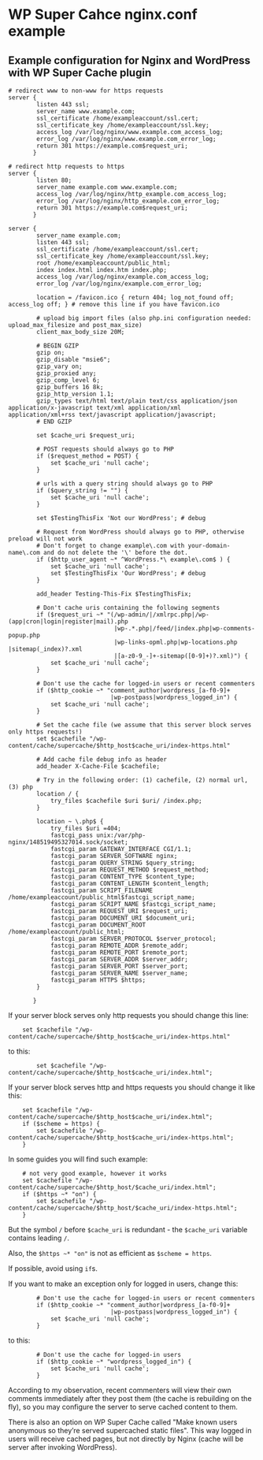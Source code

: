# WP Super Cahce nginx.conf example

## Example configuration for Nginx and WordPress with WP Super Cache plugin

```
# redirect www to non-www for https requests
server {
        listen 443 ssl;
        server_name www.example.com;
        ssl_certificate /home/exampleaccount/ssl.cert;
        ssl_certificate_key /home/exampleaccount/ssl.key;
        access_log /var/log/nginx/www.example.com_access_log;
        error_log /var/log/nginx/www.example.com_error_log;
        return 301 https://example.com$request_uri;
       }

# redirect http requests to https
server {
        listen 80;
        server_name example.com www.example.com;
        access_log /var/log/nginx/http_example.com_access_log;
        error_log /var/log/nginx/http_example.com_error_log;
        return 301 https://example.com$request_uri;
       }

server {
        server_name example.com;
        listen 443 ssl;
        ssl_certificate /home/exampleaccount/ssl.cert;
        ssl_certificate_key /home/exampleaccount/ssl.key;
        root /home/exampleaccount/public_html;
        index index.html index.htm index.php;
        access_log /var/log/nginx/example.com_access_log;
        error_log /var/log/nginx/example.com_error_log;

        location = /favicon.ico { return 404; log_not_found off; access_log off; } # remove this line if you have favicon.ico

        # upload big import files (also php.ini configuration needed: upload_max_filesize and post_max_size)
        client_max_body_size 20M;

        # BEGIN GZIP
        gzip on;
        gzip_disable "msie6";
        gzip_vary on;
        gzip_proxied any;
        gzip_comp_level 6;
        gzip_buffers 16 8k;
        gzip_http_version 1.1;
        gzip_types text/html text/plain text/css application/json application/x-javascript text/xml application/xml 		application/xml+rss text/javascript application/javascript;
        # END GZIP

        set $cache_uri $request_uri;

        # POST requests should always go to PHP
        if ($request_method = POST) {
            set $cache_uri 'null cache';
        }

        # urls with a query string should always go to PHP
        if ($query_string != "") {
            set $cache_uri 'null cache';
        }

        set $TestingThisFix 'Not our WordPress'; # debug

        # Request from WordPress should always go to PHP, otherwise preload will not work
        # Don't forget to change example\.com with your-domain-name\.com and do not delete the '\' before the dot.
        if ($http_user_agent ~* ^WordPress.*\ example\.com$ ) {
            set $cache_uri 'null cache';
            set $TestingThisFix 'Our WordPress'; # debug
        }

        add_header Testing-This-Fix $TestingThisFix;

        # Don't cache uris containing the following segments
        if ($request_uri ~* "(/wp-admin/|/xmlrpc.php|/wp-(app|cron|login|register|mail).php
                              |wp-.*.php|/feed/|index.php|wp-comments-popup.php
                              |wp-links-opml.php|wp-locations.php |sitemap(_index)?.xml
                              |[a-z0-9_-]+-sitemap([0-9]+)?.xml)") {
            set $cache_uri 'null cache';
        }

        # Don't use the cache for logged-in users or recent commenters
        if ($http_cookie ~* "comment_author|wordpress_[a-f0-9]+
                             |wp-postpass|wordpress_logged_in") {
            set $cache_uri 'null cache';
        }

        # Set the cache file (we assume that this server block serves only https requests!)
        set $cachefile "/wp-content/cache/supercache/$http_host$cache_uri/index-https.html"

        # Add cache file debug info as header
        add_header X-Cache-File $cachefile;

        # Try in the following order: (1) cachefile, (2) normal url, (3) php
        location / {
            try_files $cachefile $uri $uri/ /index.php;
        }

        location ~ \.php$ {
            try_files $uri =404;
            fastcgi_pass unix:/var/php-nginx/148519495327014.sock/socket;
            fastcgi_param GATEWAY_INTERFACE CGI/1.1;
            fastcgi_param SERVER_SOFTWARE nginx;
            fastcgi_param QUERY_STRING $query_string;
            fastcgi_param REQUEST_METHOD $request_method;
            fastcgi_param CONTENT_TYPE $content_type;
            fastcgi_param CONTENT_LENGTH $content_length;
            fastcgi_param SCRIPT_FILENAME /home/exampleaccount/public_html$fastcgi_script_name;
            fastcgi_param SCRIPT_NAME $fastcgi_script_name;
            fastcgi_param REQUEST_URI $request_uri;
            fastcgi_param DOCUMENT_URI $document_uri;
            fastcgi_param DOCUMENT_ROOT /home/exampleaccount/public_html;
            fastcgi_param SERVER_PROTOCOL $server_protocol;
            fastcgi_param REMOTE_ADDR $remote_addr;
            fastcgi_param REMOTE_PORT $remote_port;
            fastcgi_param SERVER_ADDR $server_addr;
            fastcgi_param SERVER_PORT $server_port;
            fastcgi_param SERVER_NAME $server_name;
            fastcgi_param HTTPS $https;
        }

       }
```

If your server block serves only http requests you should change this line:

```
    set $cachefile "/wp-content/cache/supercache/$http_host$cache_uri/index-https.html"
```

to this:

```
        set $cachefile "/wp-content/cache/supercache/$http_host$cache_uri/index.html";
```

If your server block serves http and https requests you should change it like this:

```
    set $cachefile "/wp-content/cache/supercache/$http_host$cache_uri/index.html";
    if ($scheme = https) {
        set $cachefile "/wp-content/cache/supercache/$http_host$cache_uri/index-https.html";
    }
```

In some guides you will find such example:
```
    # not very good example, however it works
    set $cachefile "/wp-content/cache/supercache/$http_host/$cache_uri/index.html";
    if ($https ~* "on") {
        set $cachefile "/wp-content/cache/supercache/$http_host/$cache_uri/index-https.html";
    }
```

But the symbol `/` before `$cache_uri` is redundant - the `$cache_uri` variable contains leading `/`.

Also, the `$https ~* "on"` is not as efficient as `$scheme = https`.

If possible, avoid using `if`s.


If you want to make an exception only for logged in users, change this:

```
        # Don't use the cache for logged-in users or recent commenters
        if ($http_cookie ~* "comment_author|wordpress_[a-f0-9]+
                             |wp-postpass|wordpress_logged_in") {
            set $cache_uri 'null cache';
        }
```

to this:

```
        # Don't use the cache for logged-in users
        if ($http_cookie ~* "wordpress_logged_in") {
            set $cache_uri 'null cache';
        }
```

According to my observation, recent commenters will view their own comments immediately after they post them (the cache is rebuilding on the fly), so you may configure the server to serve cached content to them.

There is also an option on WP Super Cache called "Make known users anonymous so they’re served supercached static files". This way logged in users will receive cached pages, but not directly by Nginx (cache will be server after invoking WordPress).

